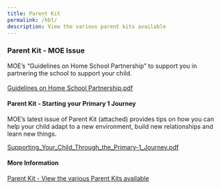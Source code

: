 ```yaml
---
title: Parent Kit
permalink: /hbl/
description: View the various parent kits available
---
```

### **Parent Kit - MOE Issue**

MOE’s “Guidelines on Home School Partnership” to support you in partnering the school to support your child.<br><br>
[Guidelines on Home School Partnership.pdf](/files/Supporting_Your_Child_Through_the_Primary-1_Journey.pdf)
#### **Parent Kit - Starting your Primary 1 Journey**
MOE’s latest issue of Parent Kit (attached) provides tips on how you can help your child adapt to a new environment, build new relationships and learn new things.


[Supporting_Your_Child_Through_the_Primary-1_Journey.pdf](/files/Supporting_Your_Child_Through_the_Primary-1_Journey.pdf)



#### **More Information**
[Parent Kit - View the various Parent Kits available](https://www.moe.gov.sg/parentkit#3)